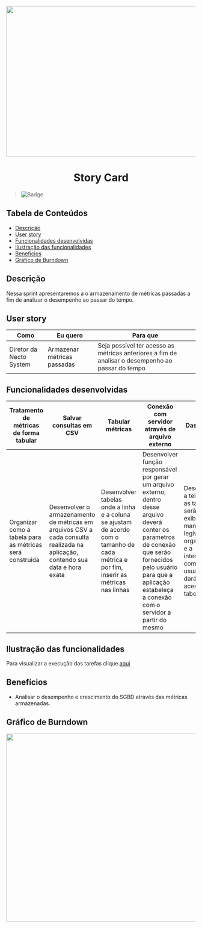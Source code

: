 <p align="center">
  <img src="https://github.com/DolphinDatabase/SGBD_Health/blob/Sprint-2/Images%20Sprint%202/Story%20card.jpg?w=400"height="400" width="700" />

</p>
<h1 align="center"> Story Card  </h1>  

> ![Badge](https://img.shields.io/badge/STATUS-CONCLU%C3%8DDO-green)

## Tabela de Conteúdos

 * [Descrição](#descrição)
 * [User story](#user-story)  
 * [Funcionalidades desenvolvidas](#funcionalidades-desenvolvidas)
 * [Ilustração das funcionalidades](#ilustração-das-funcionalidades)
 * [Benefícios](#benefícios)
 * [Gráfico de Burndown](#gráfico-de-burndown)  



## Descrição

<p align="justified"> Nessa sprint apresentaremos a o armazenamento de métricas passadas a fim de analizar o desempenho ao passar do tempo.

## User story
  
 
 | Como | Eu quero | Para que |
 | ------- | ------- | ------- |
 | Diretor da Necto System | Armazenar métricas passadas | Seja possível ter acesso as métricas anteriores a fim de analisar o desempenho ao passar do tempo |
  
 
## Funcionalidades desenvolvidas
  
  
 | Tratamento de métricas de forma tabular | Salvar consultas em CSV | Tabular métricas | Conexão com servidor através de arquivo externo | Dashboard |
 | ------- | ------- | ------- | ------- | ------- |
 | Organizar como a tabela para as métricas será construída | Desenvolver o armazenamento de métricas em arquivos CSV a cada consulta realizada na aplicação, contendo sua data e hora exata |Desenvolver tabelas onde a linha e a coluna se ajustam de acordo com o tamanho de cada métrica e por fim, inserir as métricas nas linhas | Desenvolver função responsável por gerar um arquivo externo, dentro desse arquivo deverá conter os parametros de conexão que serão fornecidos pelo usuário para que a aplicação estabeleça a conexão com o servidor a partir do mesmo | Desenvolver a tela onde as tabelas serão exibidas de maneira legivel e organizadas e a interação com o usuário que dará de acesso as tabelas |  
  

 ## Ilustração das funcionalidades  
  
  Para visualizar a execução das tarefas clique [aqui](https://youtu.be/iDamJVP40CU) 
    
 ## Benefícios
  
  - Analisar o desempenho e crescimento do SGBD através das métricas armazenadas. 
  
    
 ## Gráfico de Burndown
  
  <p align="center">
  <img src="https://github.com/DolphinDatabase/SGBD_Health/blob/Sprint-2/Images%20Sprint%202/BurnDown.jpg?w=400"height="500" width="1100" />

  
  

  
  
  
  
 
